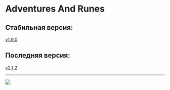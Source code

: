 # Adventures And Runes
## Стабильная версия:
[v1.9.0](https://github.com/Agzam4/AdventuresAndRunes/blob/main/Adventures%20%26%20Runes%20v1.9.0.jar)

## Последняя версия:
[v2.1.2](https://github.com/Agzam4/AdventuresAndRunes/blob/main/Adventures%20%26%20Runes%20v2.1.0.jar)

***

![](https://repository-images.githubusercontent.com/340653379/fec56b80-9e2d-11eb-9154-5309d6cb817e)
